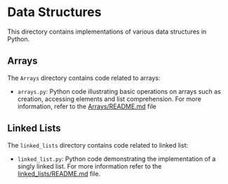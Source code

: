 # Data Structures

This directory contains implementations of various data structures in Python.

## Arrays

The `Arrays` directory contains code related to arrays:
-  `arrays.py`: Python code illustrating basic operations on arrays such as creation, accessing elements and list comprehension.
For more information, refer to the [Arrays/README.md](./Arrays/README.md) file

## Linked Lists
The `linked_lists` directory contains code related to linked list:
- `linked_list.py`: Python code demonstrating the implementation of a singly linked list.
For more information refer to the [linked_lists/README.md](./linked_lists/README.md) file.